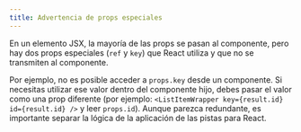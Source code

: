```yaml
---
title: Advertencia de props especiales
---
```


En un elemento JSX, la mayoría de las props se pasan al componente, pero hay dos props especiales (`ref` y `key`) que React utiliza y que no se transmiten al componente.

Por ejemplo, no es posible acceder a `props.key` desde un componente. Si necesitas utilizar ese valor dentro del componente hijo, debes pasar el valor como una prop diferente (por ejemplo: `<ListItemWrapper key={result.id} id={result.id} />` y leer `props.id`). Aunque parezca redundante, es importante separar la lógica de la aplicación de las pistas para React.
